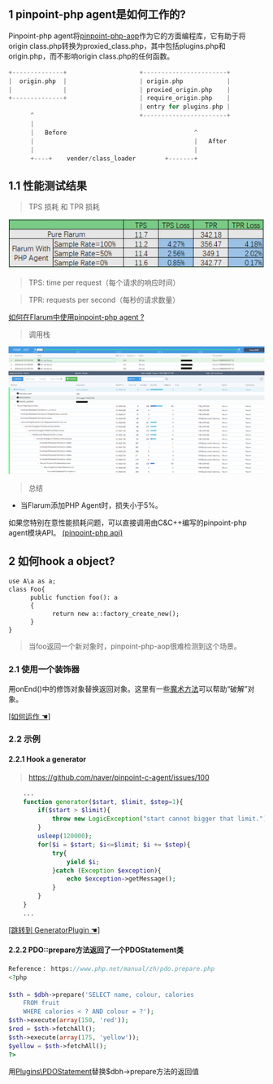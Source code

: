 ## 1 pinpoint-php agent是如何工作的?

Pinpoint-php agent将[pinpoint-php-aop](https://github.com/naver/pinpoint-php-aop)作为它的方面编程库，它有助于将origin class.php转换为proxied_class.php，其中包括plugins.php和origin.php，而不影响origin class.php的任何函数。

``` php
+--------------+                    +-----------------------+
|  origin.php  |                    | origin.php            |
|              |                    | proxied_origin.php    |
+--------------+                    | require_origin.php    |
                                    | entry for plugins.php |
      ^                             +-----------------------+
      |
      |   Before                                   ^
      |                                            |   After
      |                                            |
      +----+    vender/class_loader        +-------+

```

## 1.1 性能测试结果

> TPS 损耗 和 TPR 损耗

![FlarumPerformanceTest](../images/FlarumPerformanceTest.png)

> TPS: time per request（每个请求的响应时间）

>TPR: requests per second（每秒的请求数量）

[如何在Flarum中使用pinpoint-php agent ?](/Example/PHP/demo/Flarum-demo/Readme-CN.md)

>  调用栈

![CallTree](../images/Flarum-callstack.png)

> 总结
* 当Flarum添加PHP Agent时，损失小于5%。

如果您特别在意性能损耗问题，可以直接调用由C&C++编写的pinpoint-php agent模块API。 [(pinpoint-php api)](https://github.com/naver/pinpoint-c-agent/blob/v0.3.1/src/PHP/pinpoint_php_api.php)

## 2 如何hook a object?

```
use A\a as a;
class Foo{
      public function foo(): a
      {
            return new a::factory_create_new();
      }
}

```

> 当foo返回一个新对象时，pinpoint-php-aop很难检测到这个场景。

### 2.1 使用一个装饰器

用onEnd()中的修饰对象替换返回对象。这里有一些[魔术方法](https://www.php.net/manual/en/language.oop5.magic.php)可以帮助“破解”对象。 

[ [如何运作 ☚]](../../Example/PHP/Plugins/InstancePlugins.php)


### 2.2 示例

#### 2.2.1 Hook a generator

> https://github.com/naver/pinpoint-c-agent/issues/100

``` php
    ...
    function generator($start, $limit, $step=1){
        if($start > $limit){
            throw new LogicException("start cannot bigger that limit.");
        }
        usleep(120000);
        for($i = $start; $i<=$limit; $i += $step){
            try{
                yield $i;
            }catch (Exception $exception){
                echo $exception->getMessage();
            }
        }
    }
    ...
```
[ [跳转到 GeneratorPlugin ☚] ](../../Example/PHP/Plugins/GeneratorPlugin.php)

#### 2.2.2 PDO::prepare方法返回了一个PDOStatement类

``` php
Reference： https://www.php.net/manual/zh/pdo.prepare.php
<?php

$sth = $dbh->prepare('SELECT name, colour, calories
    FROM fruit
    WHERE calories < ? AND colour = ?');
$sth->execute(array(150, 'red'));
$red = $sth->fetchAll();
$sth->execute(array(175, 'yellow'));
$yellow = $sth->fetchAll();
?>

```

用[Plugins\PDOStatement](../../Example/PHP/Plugins/PDOStatement.php)替换$dbh->prepare方法的返回值
